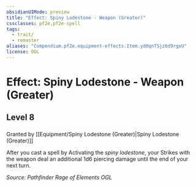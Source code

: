 ```yaml
---
obsidianUIMode: preview
title: "Effect: Spiny Lodestone - Weapon (Greater)"
cssclasses: pf2e,pf2e-spell
tags:
  - trait/
  - remaster
aliases: "Compendium.pf2e.equipment-effects.Item.yd0qnTSjz6d9rgxU"
license: OGL
---
```

# Effect: Spiny Lodestone - Weapon (Greater)
## Level 8
### 






Granted by [[Equipment/Spiny Lodestone (Greater)|Spiny Lodestone (Greater)]]

After you cast a spell by Activating the _spiny lodestone_, your Strikes with the weapon deal an additional 1d6 piercing damage until the end of your next turn.

*Source: Pathfinder Rage of Elements*
*OGL*
